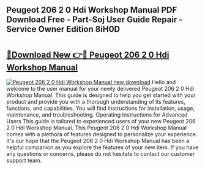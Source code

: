 ## Peugeot 206 2 0 Hdi Workshop Manual PDF Download Free - Part-Soj User Guide Repair - Service Owner Edition 8iH0D

# <h2><a href="http://bc57445.oget.top/?id=Peugeot+206+2+0+Hdi+Workshop+Manual">🔗Download New 👉🔴 Peugeot 206 2 0 Hdi Workshop Manual</a></h2>

[![Peugeot 206 2 0 Hdi Workshop Manual new download](https://i.imgur.com/5g1atiW.png)](http://bc57445.oget.top/?id=Peugeot+206+2+0+Hdi+Workshop+Manual)
Hello and welcome to the user manual for your newly delivered Peugeot 206 2 0 Hdi Workshop Manual. This guide is designed to help you get started with your product and provide you with a thorough understanding of its features, functions, and capabilities. You will find instructions for installation, usage, maintenance, and troubleshooting. Operating Instructions for Advanced Users This guide is tailored to experienced users of your new Peugeot 206 2 0 Hdi Workshop Manual. This Peugeot 206 2 0 Hdi Workshop Manual comes with a plethora of features designed to personalize your experience. It's our hope that the Peugeot 206 2 0 Hdi Workshop Manual has been a helpful companion as you explore the features of your new item. If you have any questions or concerns, please do not hesitate to contact our customer support team.
